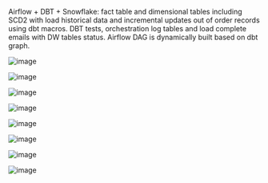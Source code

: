 Airflow + DBT + Snowflake: fact table and dimensional tables including SCD2 with load historical data and incremental updates out of order records using dbt macros.
DBT tests, orchestration log tables and load complete emails with DW tables status. 
Airflow DAG is dynamically built based on dbt graph.

![image](https://github.com/KaterynaD/Dimensional-Modeling---PolicyTransactions/assets/16999229/4df02039-ca2a-4263-b4fb-58d552797ff9)

![image](https://github.com/KaterynaD/Dimensional-Modeling---PolicyTransactions/assets/16999229/4f7d769e-afb0-42a1-8e78-46c3159a7788)

![image](https://github.com/KaterynaD/Dimensional-Modeling---PolicyTransactions/assets/16999229/e572578f-653c-4517-b7fa-66cd7bfdc619)


![image](https://github.com/KaterynaD/Dimensional-Modeling---PolicyTransactions/assets/16999229/5a74cb5d-09e8-4ccf-a1e7-a1c366eabe9f)

![image](https://github.com/KaterynaD/Dimensional-Modeling---PolicyTransactions/assets/16999229/f0bfb9da-cf44-479e-9bf0-06cab5d9c1ec)

![image](https://github.com/KaterynaD/Dimensional-Modeling---PolicyTransactions/assets/16999229/332d58cb-2abb-4a64-9643-f1eb529fc6c7)

![image](https://github.com/KaterynaD/Dimensional-Modeling---PolicyTransactions/assets/16999229/369529a4-ae37-435e-b703-86af26f9ba44)


![image](https://github.com/KaterynaD/Dimensional-Modeling---PolicyTransactions/assets/16999229/c2004af7-7d69-460b-8b8f-4894e8d722bc)
